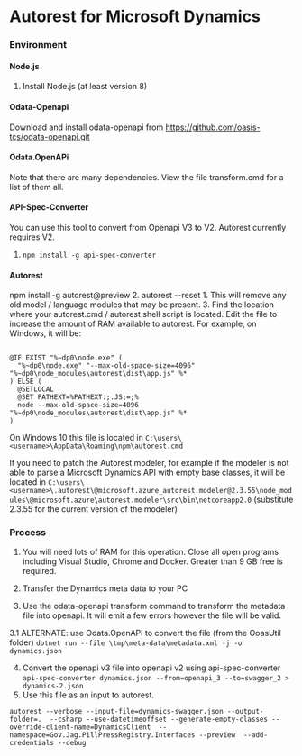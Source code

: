 # Autorest for Microsoft Dynamics #


### Environment ###

#### Node.js ####
1. Install Node.js (at least version 8)

#### Odata-Openapi

Download and install odata-openapi from https://github.com/oasis-tcs/odata-openapi.git

#### Odata.OpenAPi



Note that there are many dependencies.  View the file transform.cmd for a list of them all.

#### API-Spec-Converter ####
You can use this tool to convert from Openapi V3 to V2.  Autorest currently requires V2.

1. `npm install -g api-spec-converter`

#### Autorest ####
npm install -g autorest@preview
2. autorest --reset
	1. This will remove any old model / language modules that may be present.
3. Find the location where your autorest.cmd / autorest shell script is located.  Edit the file to increase the amount of RAM available to autorest.  For example, on Windows, it will be:

```

@IF EXIST "%~dp0\node.exe" (
  "%~dp0\node.exe" "--max-old-space-size=4096" "%~dp0\node_modules\autorest\dist\app.js" %*
) ELSE (
  @SETLOCAL
  @SET PATHEXT=%PATHEXT:;.JS;=;%
  node --max-old-space-size=4096 "%~dp0\node_modules\autorest\dist\app.js" %*
)
```

On Windows 10 this file is located in `C:\users\<username>\AppData\Roaming\npm\autorest.cmd`

If you need to patch the Autorest modeler, for example if the modeler is not able to parse a Microsoft Dynamics API with empty base classes, it will be located in `C:\users\<username>\.autorest\@microsoft.azure_autorest.modeler@2.3.55\node_modules\@microsoft.azure\autorest.modeler\src\bin\netcoreapp2.0` (substitute 2.3.55 for the current version of the modeler)

### Process ###

1. You will need lots of RAM for this operation.  Close all open programs including Visual Studio, Chrome and Docker.  Greater than 9 GB free is required.

2. Transfer the Dynamics meta data to your PC


3. Use the odata-openapi transform command to transform the metadata file into openapi.  It will emit a few errors however the file will be valid.

3.1 ALTERNATE:
use Odata.OpenAPI to convert the file
(from the OoasUtil folder)
`dotnet run --file \tmp\meta-data\metadata.xml -j -o dynamics.json`

4. Convert the openapi v3 file into openapi v2 using api-spec-converter   
`api-spec-converter dynamics.json --from=openapi_3 --to=swagger_2 > dynamics-2.json`
5. Use this file as an input to autorest.

```
autorest --verbose --input-file=dynamics-swagger.json --output-folder=.  --csharp --use-datetimeoffset --generate-empty-classes --override-client-name=DynamicsClient  --namespace=Gov.Jag.PillPressRegistry.Interfaces --preview  --add-credentials --debug
```

